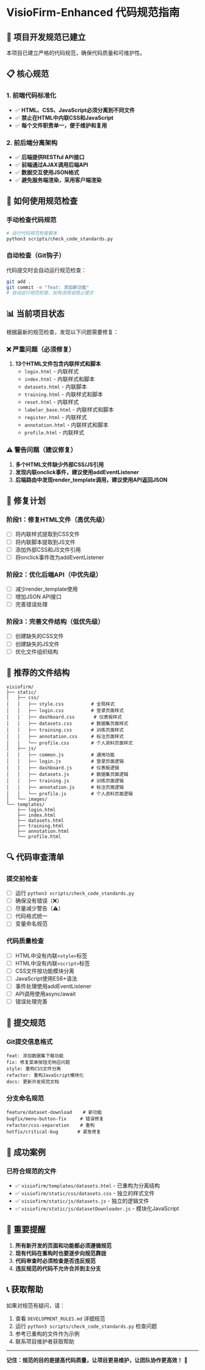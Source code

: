 # VisioFirm-Enhanced 代码规范指南

## 🎯 项目开发规范已建立

本项目已建立严格的代码规范，确保代码质量和可维护性。

## 📋 核心规范

### 1. 前端代码标准化
- ✅ **HTML、CSS、JavaScript必须分离到不同文件**
- ✅ **禁止在HTML中内联CSS和JavaScript**
- ✅ **每个文件职责单一，便于维护和复用**

### 2. 前后端分离架构
- ✅ **后端提供RESTful API接口**
- ✅ **前端通过AJAX调用后端API**
- ✅ **数据交互使用JSON格式**
- ✅ **避免服务端渲染，采用客户端渲染**

## 🔧 如何使用规范检查

### 手动检查代码规范
```bash
# 运行代码规范检查脚本
python3 scripts/check_code_standards.py
```

### 自动检查（Git钩子）
代码提交时会自动运行规范检查：
```bash
git add .
git commit -m "feat: 添加新功能"
# 自动运行规范检查，如有违规会阻止提交
```

## 📊 当前项目状态

根据最新的规范检查，发现以下问题需要修复：

### ❌ 严重问题（必须修复）
1. **13个HTML文件包含内联样式和脚本**
   - `login.html` - 内联样式
   - `index.html` - 内联样式和脚本
   - `datasets.html` - 内联脚本
   - `training.html` - 内联样式和脚本
   - `reset.html` - 内联样式
   - `labeler_base.html` - 内联样式和脚本
   - `register.html` - 内联样式
   - `annotation.html` - 内联样式和脚本
   - `profile.html` - 内联样式

### ⚠️ 警告问题（建议修复）
1. **多个HTML文件缺少外部CSS/JS引用**
2. **发现内联onclick事件，建议使用addEventListener**
3. **后端路由中发现render_template调用，建议使用API返回JSON**

## 🚀 修复计划

### 阶段1：修复HTML文件（高优先级）
- [ ] 将内联样式提取到CSS文件
- [ ] 将内联脚本提取到JS文件
- [ ] 添加外部CSS和JS文件引用
- [ ] 将onclick事件改为addEventListener

### 阶段2：优化后端API（中优先级）
- [ ] 减少render_template使用
- [ ] 增加JSON API接口
- [ ] 完善错误处理

### 阶段3：完善文件结构（低优先级）
- [ ] 创建缺失的CSS文件
- [ ] 创建缺失的JS文件
- [ ] 优化文件组织结构

## 📁 推荐的文件结构

```
visiofirm/
├── static/
│   ├── css/
│   │   ├── style.css          # 全局样式
│   │   ├── login.css          # 登录页面样式
│   │   ├── dashboard.css       # 仪表板样式
│   │   ├── datasets.css       # 数据集页面样式
│   │   ├── training.css       # 训练页面样式
│   │   ├── annotation.css     # 标注页面样式
│   │   └── profile.css        # 个人资料页面样式
│   ├── js/
│   │   ├── common.js          # 通用功能
│   │   ├── login.js           # 登录页面逻辑
│   │   ├── dashboard.js       # 仪表板逻辑
│   │   ├── datasets.js        # 数据集页面逻辑
│   │   ├── training.js        # 训练页面逻辑
│   │   ├── annotation.js      # 标注页面逻辑
│   │   └── profile.js         # 个人资料页面逻辑
│   └── images/
└── templates/
    ├── login.html
    ├── index.html
    ├── datasets.html
    ├── training.html
    ├── annotation.html
    └── profile.html
```

## 🔍 代码审查清单

### 提交前检查
- [ ] 运行 `python3 scripts/check_code_standards.py`
- [ ] 确保没有错误（❌）
- [ ] 尽量减少警告（⚠️）
- [ ] 代码格式统一
- [ ] 变量命名规范

### 代码质量检查
- [ ] HTML中没有内联`<style>`标签
- [ ] HTML中没有内联`<script>`标签
- [ ] CSS文件按功能模块分离
- [ ] JavaScript使用ES6+语法
- [ ] 事件处理使用addEventListener
- [ ] API调用使用async/await
- [ ] 错误处理完善

## 📝 提交规范

### Git提交信息格式
```
feat: 添加数据集下载功能
fix: 修复菜单按钮无响应问题
style: 重构CSS文件分离
refactor: 重构JavaScript模块化
docs: 更新开发规范文档
```

### 分支命名规范
```
feature/dataset-download    # 新功能
bugfix/menu-button-fix     # 错误修复
refactor/css-separation    # 重构
hotfix/critical-bug       # 紧急修复
```

## 🎉 成功案例

### 已符合规范的文件
- ✅ `visiofirm/templates/datasets.html` - 已重构为分离结构
- ✅ `visiofirm/static/css/datasets.css` - 独立的样式文件
- ✅ `visiofirm/static/js/datasets.js` - 独立的逻辑文件
- ✅ `visiofirm/static/js/datasetDownloader.js` - 模块化JavaScript

## 🚨 重要提醒

1. **所有新开发的页面和功能都必须遵循规范**
2. **现有代码在重构时也要逐步向规范靠拢**
3. **代码审查时必须检查是否违反规范**
4. **违反规范的代码不允许合并到主分支**

## 📞 获取帮助

如果对规范有疑问，请：
1. 查看 `DEVELOPMENT_RULES.md` 详细规范
2. 运行 `python3 scripts/check_code_standards.py` 检查问题
3. 参考已重构的文件作为示例
4. 联系项目维护者获取帮助

---

**记住：规范的目的是提高代码质量，让项目更易维护，让团队协作更高效！** 🚀
